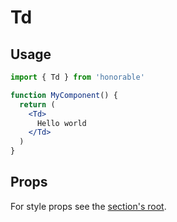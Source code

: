 # Td

## Usage

```jsx
import { Td } from 'honorable'

function MyComponent() {
  return (
    <Td>
      Hello world
    </Td>
  )
}
```

## Props

For style props see the [section's root](/components/html-tags).
